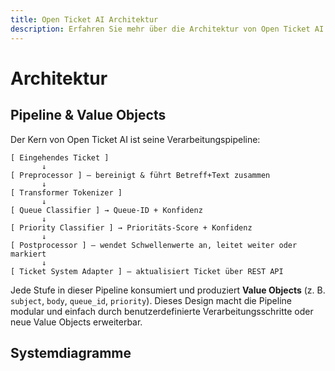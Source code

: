 ```yaml
---
title: Open Ticket AI Architektur
description: Erfahren Sie mehr über die Architektur von Open Ticket AI.
---
```


# Architektur

## Pipeline & Value Objects

Der Kern von Open Ticket AI ist seine Verarbeitungspipeline:

```
[ Eingehendes Ticket ]
       ↓
[ Preprocessor ] — bereinigt & führt Betreff+Text zusammen
       ↓
[ Transformer Tokenizer ]
       ↓
[ Queue Classifier ] → Queue-ID + Konfidenz
       ↓
[ Priority Classifier ] → Prioritäts-Score + Konfidenz
       ↓
[ Postprocessor ] — wendet Schwellenwerte an, leitet weiter oder markiert
       ↓
[ Ticket System Adapter ] — aktualisiert Ticket über REST API
```

Jede Stufe in dieser Pipeline konsumiert und produziert **Value Objects** (z. B. `subject`, `body`, `queue_id`, `priority`). Dieses Design macht die Pipeline modular und einfach durch benutzerdefinierte Verarbeitungsschritte oder neue Value Objects erweiterbar.

## Systemdiagramme
